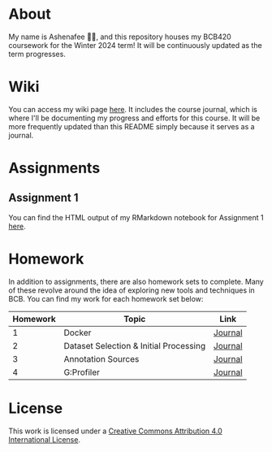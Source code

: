 # About

My name is Ashenafee 👋🏾, and this repository houses my BCB420 coursework for the Winter 2024 term! It will be continuously updated as the term progresses.

# Wiki

You can access my wiki page [here](https://github.com/bcb420-2024/Ashenafee_Mandefro/wiki). It includes the course journal, which is where I'll be documenting my progress and efforts for this course. It will be more frequently updated than this README simply because it serves as a journal.

# Assignments

## Assignment 1

You can find the HTML output of my RMarkdown notebook for Assignment 1 [here](https://github.com/bcb420-2024/Ashenafee_Mandefro/blob/main/Assignment%201/A1_Notebook.html).

# Homework

In addition to assignments, there are also homework sets to complete. Many of these revolve around the idea of exploring new tools and techniques in BCB. You can find my work for each homework set below:

| Homework | Topic | Link |
| -------- | ----- | ---- |
| 1 | Docker | [Journal](https://github.com/bcb420-2024/Ashenafee_Mandefro/wiki/4-%E2%80%90-Creating-my-first-Dockerfile-&-working-with-it) |
| 2 | Dataset Selection & Initial Processing | [Journal](https://github.com/bcb420-2024/Ashenafee_Mandefro/wiki/5-%E2%80%90-Searching-for-and-selecting-a-dataset) |
| 3 | Annotation Sources | [Journal](https://github.com/bcb420-2024/Ashenafee_Mandefro/wiki/7-%E2%80%90-Searching-for-and-selecting-an-annotation-source) |
| 4 | G:Profiler | [Journal](https://github.com/bcb420-2024/Ashenafee_Mandefro/wiki/8-%E2%80%90-Getting-acquainted-with-using-G%3AProfiler) |

# License

This work is licensed under a [Creative Commons Attribution 4.0 International License](https://creativecommons.org/licenses/by/4.0/).
